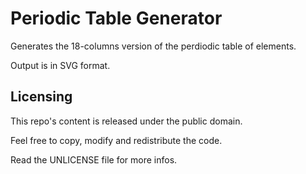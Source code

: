 Periodic Table Generator
========================

Generates the 18-columns version of the perdiodic table of elements.

Output is in SVG format.


Licensing
---------

This repo's content is released under the public domain.

Feel free to copy, modify and redistribute the code.

Read the UNLICENSE file for more infos.
